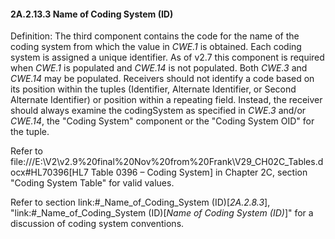 #### 2A.2.13.3 Name of Coding System (ID)

Definition: The third component contains the code for the name of the coding system from which the value in _CWE.1_ is obtained. Each coding system is assigned a unique identifier. As of v2.7 this component is required when _CWE.1_ is populated and _CWE.14_ is not populated. Both _CWE.3_ and _CWE.14_ may be populated. Receivers should not identify a code based on its position within the tuples (Identifier, Alternate Identifier, or Second Alternate Identifier) or position within a repeating field. Instead, the receiver should always examine the codingSystem as specified in _CWE.3_ and/or _CWE.14_, the "Coding System" component or the "Coding System OID" for the tuple.

Refer to file:///E:\V2\v2.9%20final%20Nov%20from%20Frank\V29_CH02C_Tables.docx#HL70396[HL7 Table 0396 – Coding System] in Chapter 2C, section "Coding System Table" for valid values.

Refer to section link:#_Name_of_Coding_System (ID)[_2A.2.8.3_], "link:#_Name_of_Coding_System (ID)[_Name of Coding System (ID)_]" for a discussion of coding system conventions.
